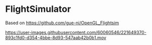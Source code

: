 # FlightSimulator

Based on https://github.com/gue-ni/OpenGL_Flightsim

https://user-images.githubusercontent.com/60060546/221649370-893c1fd0-d354-4bbe-8d93-547aab42b0b1.mov

